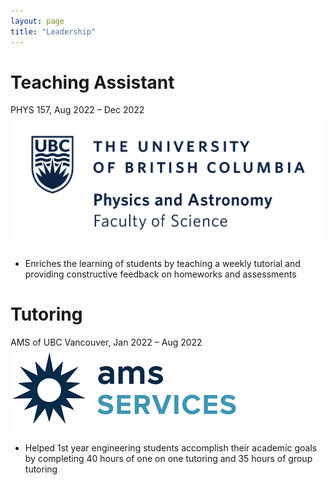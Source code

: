 ```yaml
---
layout: page
title: "Leadership"
---
```


# Teaching Assistant 
 PHYS 157, Aug 2022 – Dec 2022  
![rs](https://raw.githubusercontent.com/carterkowel/carterkowel.github.io/master/assets/images/ubcphas.jpg)   
* Enriches the learning of students by teaching a weekly tutorial and providing constructive feedback on homeworks and assessments

# Tutoring  
AMS of UBC Vancouver, Jan 2022 – Aug 2022  
![rs](https://raw.githubusercontent.com/carterkowel/carterkowel.github.io/master/assets/images/amsTut.png)    
* Helped 1st year engineering students accomplish their academic goals by completing 40 hours of one on one tutoring and 35 hours of group tutoring  
